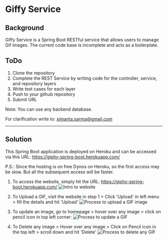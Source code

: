 # Giffy Service

## Background

Giffy Service is a Spring Boot RESTful service that allows users to manage Gif images. 
The current code base is incomplete and acts as a boilerplate. 


## ToDo

1. Clone the repository
2. Complete the REST Service by writing code for the controller, service, and repository layers
3. Write test cases for each layer
4. Push to your github repository
5. Submit URL

Note: You can use any backend database.

For clarification write to: ximanta.sarma@gmail.com

--------------------------------------------------------------

## Solution

This Spring Boot application is deployed on Heroku and can be accessed via this URL: https://giphy-spring-boot.herokuapp.com/

P.S.: Since the hosting is on free Dynos on Heroku, so the first access may be slow. But all the subsequent access will be faster.

1. To access the website, simply hit the URL: https://giphy-spring-boot.herokuapp.com/
![Intro to website](https://media.giphy.com/media/Sw6HDss5E521uhd9r3/giphy.gif)

2. To Upload a GIF, visit the website in step 1 > Click 'Upload' in left menu > fill the details and hit 'Upload'
![Process to upload a GIF image](https://media.giphy.com/media/jRMzMaRIq3JMsFPhOK/giphy.gif)

3. To update an image, go to homepage > hover over any image > click on pencil icon in top left corner:
![Process to update a GIF](https://media.giphy.com/media/RJELftKoeVYQdGp1c2/giphy.gif)

4. To Delete any image > Hover over any image > Click on Pencil icon in the top left > scroll down and hit 'Delete'
![Process to delete any GIF](https://media.giphy.com/media/Id0qsPllJTEg8tB75a/giphy.gif)
